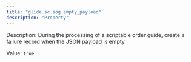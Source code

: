 ```yaml
---
title: "glide.sc.sog.empty_payload"
description: "Property"
---
```


Description: During the processing of a scriptable order guide, create a failure record when the JSON payload is empty

Value: `true`